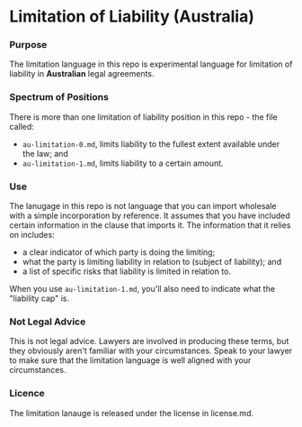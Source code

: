 # Limitation of Liability (Australia)

### Purpose

The limitation language in this repo is experimental language for limitation of liability in **Australian** legal agreements.

### Spectrum of Positions

There is more than one limitation of liability position in this repo - the file called:

- `au-limitation-0.md`, limits liability to the fullest extent available under the law; and
- `au-limitation-1.md`, limits liability to a certain amount.

### Use

The lanugage in this repo is not language that you can import wholesale with a simple incorporation by reference.  It assumes that you have included certain information in the clause that imports it.  The information that it relies on includes:

- a clear indicator of which party is doing the limiting;
- what the party is limiting liability in relation to (subject of liability); and
- a list of specific risks that liability is limited in relation to.

When you use `au-limitation-1.md`, you'll also need to indicate what the "liability cap" is.

### Not Legal Advice

This is not legal advice.  Lawyers are involved in producing these terms, but they obviously aren't familiar with your circumstances.  Speak to your lawyer to make sure that the limitation language is well aligned with your circumstances.

### Licence

The limitation lanauge is released under the license in license.md.


